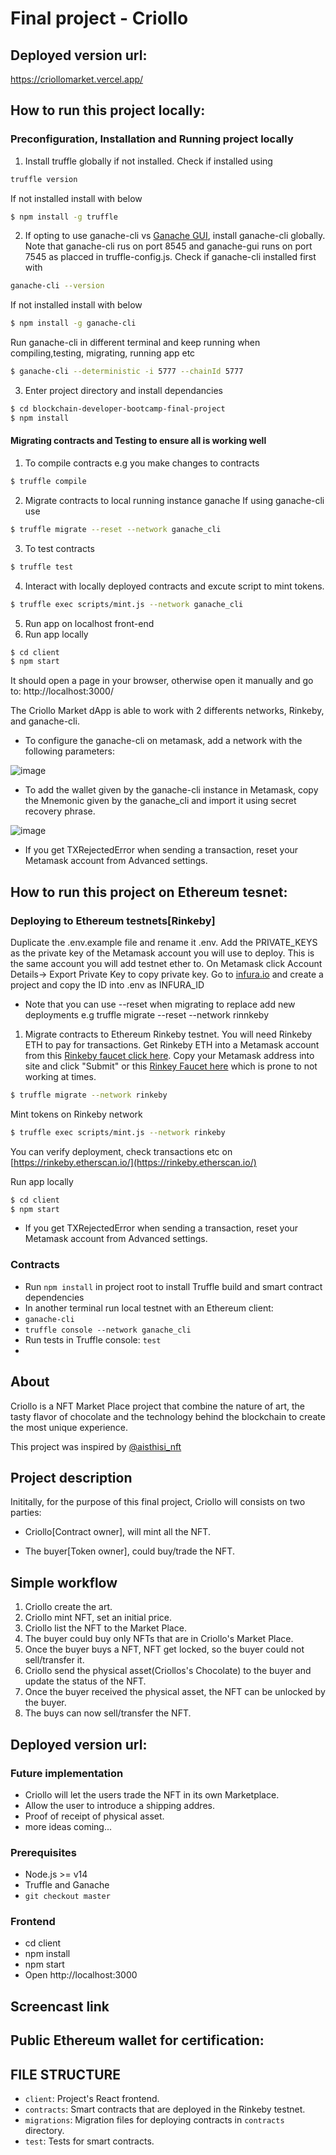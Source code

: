 # Final project - Criollo

## Deployed version url:
https://criollomarket.vercel.app/

## How to run this project locally:

### Preconfiguration, Installation and Running project locally 
1. Install truffle globally if not installed. 
Check if installed using 
```sh
truffle version
```
If not installed install with below 
```sh
$ npm install -g truffle
```

2. If opting to use ganache-cli vs [Ganache GUI](https://www.trufflesuite.com/ganache), install ganache-cli globally. Note that ganache-cli rus on port 8545 and ganache-gui runs on port 7545 as placced in truffle-config.js. Check if ganache-cli installed first with
```sh
ganache-cli --version
```
If not installed install with below
```sh
$ npm install -g ganache-cli
```
Run ganache-cli in different terminal and keep running when compiling,testing, migrating, running app etc
```sh
$ ganache-cli --deterministic -i 5777 --chainId 5777
```
3. Enter project directory and install dependancies
```sh
$ cd blockchain-developer-bootcamp-final-project
$ npm install  
```

#### Migrating contracts and Testing to ensure all is working well

1. To compile contracts e.g you make changes to contracts
```sh
$ truffle compile 
```
2. Migrate contracts to local running instance ganache 
If using ganache-cli use 
```sh
$ truffle migrate --reset --network ganache_cli
```
3. To test contracts 
```sh
$ truffle test
```
4. Interact with locally deployed contracts and excute script to mint tokens.  
```sh
$ truffle exec scripts/mint.js --network ganache_cli
```
5. Run app on localhost front-end
1. Run app locally 
```sh
$ cd client
$ npm start
```
It should open a page in your browser, otherwise open it manually and go to: http://localhost:3000/

The Criollo Market dApp is able to work with 2 differents networks, Rinkeby, and ganache-cli.

- To configure the ganache-cli on metamask, add a network with the following parameters:

![image](https://user-images.githubusercontent.com/19668390/146653762-abae6a2f-2df0-4da0-a949-561abb377218.png)

- To add the wallet given by the ganache-cli instance in Metamask, copy the Mnemonic given by the ganache_cli and import it using secret recovery phrase.

![image](https://user-images.githubusercontent.com/19668390/146654119-963e4a7e-a959-486b-b671-2fe8f408cff1.png)

- If you get TXRejectedError when sending a transaction, reset your Metamask account from Advanced settings.

## How to run this project on Ethereum tesnet:

### Deploying to Ethereum testnets[Rinkeby]

Duplicate the .env.example file and rename it .env. Add the PRIVATE_KEYS as the private key of the Metamask 
account you will use to deploy. This is the same account you will add testnet ether to. On Metamask click Account Details-> Export Private Key to copy private key. Go to [infura.io](https://infura.io/) and create a project and copy the ID into .env as INFURA_ID

- Note that you can use --reset when migrating to replace add new deployments 
e.g truffle migrate --reset --network rinnkeby

1. Migrate contracts to Ethereum Rinkeby testnet. You will need Rinkeby ETH to pay for transactions. 
Get Rinkeby ETH into a Metamask account from this [Rinkeby faucet click here](http://rinkeby-faucet.com/). Copy your Metamask address into site and click "Submit" or this [Rinkey Faucet here](https://faucet.rinkeby.io/) which is prone to not working at times.
```sh
$ truffle migrate --network rinkeby
```
Mint tokens on Rinkeby network
```sh
$ truffle exec scripts/mint.js --network rinkeby
```
You can verify deployment, check transactions etc on [https://rinkeby.etherscan.io/](https://rinkeby.etherscan.io/)

Run app locally 
```sh
$ cd client
$ npm start
```
- If you get TXRejectedError when sending a transaction, reset your Metamask account from Advanced settings.

### Contracts
- Run `npm install` in project root to install Truffle build and smart contract dependencies
- In another terminal run local testnet with an Ethereum client:
- `ganache-cli`  
- `truffle console --network ganache_cli`
- Run tests in Truffle console: `test`
- 

## About
Criollo is a NFT Market Place project that combine the nature of art, the tasty flavor of chocolate and the technology behind the blockchain to create the most unique experience.  

This project was inspired by [@aisthisi_nft](https://aisthisi.art/)

## Project description
Inititally, for the purpose of this final project, Criollo will consists on two parties:

- Criollo[Contract owner], will mint all the NFT.

- The buyer[Token owner], could buy/trade the NFT.

## Simple workflow
1. Criollo create the art.
2. Criollo mint NFT, set an initial price.
3. Criollo list the NFT to the Market Place.
4. The buyer could buy only NFTs that are in Criollo's Market Place.
5. Once the buyer buys a NFT, NFT get locked, so the buyer could not sell/transfer it.
6. Criollo send the physical asset(Criollos's Chocolate) to the buyer and update the status of the NFT.
7. Once the buyer received the physical asset, the NFT can be unlocked by the buyer.
8. The buys can now sell/transfer the NFT.

## Deployed version url:

### Future implementation
- Criollo will let the users trade the NFT in its own Marketplace.
- Allow the user to introduce a shipping addres.
- Proof of receipt of physical asset. 
- more ideas coming...

### Prerequisites
- Node.js >= v14
- Truffle and Ganache
- `git checkout master`



### Frontend
- cd client
- npm install
- npm start
- Open http://localhost:3000


## Screencast link

## Public Ethereum wallet for certification:

## FILE STRUCTURE
- `client`: Project's React frontend.
- `contracts`: Smart contracts that are deployed in the Rinkeby testnet.
- `migrations`: Migration files for deploying contracts in `contracts` directory.
- `test`: Tests for smart contracts.

